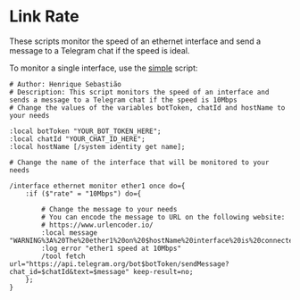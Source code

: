 # Link Rate

These scripts monitor the speed of an ethernet interface and send a message to a Telegram chat if the speed is ideal.

To monitor a single interface, use the [simple](./simple.rsc) script:

```routeros
# Author: Henrique Sebastião
# Description: This script monitors the speed of an interface and sends a message to a Telegram chat if the speed is 10Mbps
# Change the values of the variables botToken, chatId and hostName to your needs

:local botToken "YOUR_BOT_TOKEN_HERE";
:local chatId "YOUR_CHAT_ID_HERE";
:local hostName [/system identity get name];

# Change the name of the interface that will be monitored to your needs

/interface ethernet monitor ether1 once do={
    :if ($"rate" = "10Mbps") do={

        # Change the message to your needs
        # You can encode the message to URL on the following website:
        # https://www.urlencoder.io/
        :local message "WARNING%3A%20The%20ether1%20on%20$hostName%20interface%20is%20connected%20at%2010Mbps";
        :log error "ether1 speed at 10Mbps"
        /tool fetch url="https://api.telegram.org/bot$botToken/sendMessage?chat_id=$chatId&text=$message" keep-result=no;
    };
}
```
